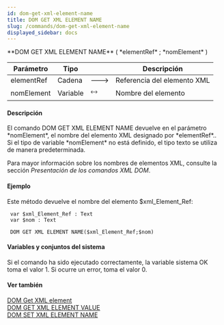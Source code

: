 ```yaml
---
id: dom-get-xml-element-name
title: DOM GET XML ELEMENT NAME
slug: /commands/dom-get-xml-element-name
displayed_sidebar: docs
---
```


<!--REF #_command_.DOM GET XML ELEMENT NAME.Syntax-->**DOM GET XML ELEMENT NAME** ( *elementRef* ; *nomElement* )<!-- END REF-->
<!--REF #_command_.DOM GET XML ELEMENT NAME.Params-->
| Parámetro | Tipo |  | Descripción |
| --- | --- | --- | --- |
| elementRef | Cadena | &#x1F852; | Referencia del elemento XML |
| nomElement | Variable | &#x1F858; | Nombre del elemento |

<!-- END REF-->

#### Descripción 

<!--REF #_command_.DOM GET XML ELEMENT NAME.Summary-->El comando DOM GET XML ELEMENT NAME devuelve en el parámetro *nomElement*, el nombre del elemento XML designado por *elementRef*.<!-- END REF-->. Si el tipo de variable *nomElement* no está definido, el tipo texto se utiliza de manera predeterminada.

Para mayor información sobre los nombres de elementos XML, consulte la sección *Presentación de los comandos XML DOM*.

#### Ejemplo 

Este método devuelve el nombre del elemento $xml\_Element\_Ref:

```4d
 var $xml_Element_Ref : Text
 var $nom : Text
 
 DOM GET XML ELEMENT NAME($xml_Element_Ref;$nom)
```

#### Variables y conjuntos del sistema 

Si el comando ha sido ejecutado correctamente, la variable sistema OK toma el valor 1\. Si ocurre un error, toma el valor 0.

#### Ver también 

[DOM Get XML element](dom-get-xml-element.md)  
[DOM GET XML ELEMENT VALUE](dom-get-xml-element-value.md)  
[DOM SET XML ELEMENT NAME](dom-set-xml-element-name.md)  